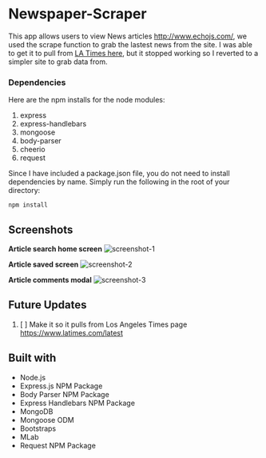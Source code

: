 # Newspaper-Scraper

This app allows users to view News articles http://www.echojs.com/, we used the scrape function to grab the lastest news from the site. I was able to get it to pull from [LA Times here](https://www.latimes.com/latest), but it stopped working so I reverted to a simpler site to grab data from. 

### Dependencies

Here are the npm installs for the node modules:

1. express
2. express-handlebars
3. mongoose
4. body-parser
5. cheerio
6. request

Since I have included a package.json file, you do not need to install dependencies by name. Simply run the following in the root of your directory:

```
npm install
```

## Screenshots

**Article search home screen**
![screenshot-1](https://i.imgur.com/Hvt4K6h.png)

**Article saved screen**
![screenshot-2](https://i.imgur.com/P84wsGr.png)

**Article comments modal**
![screenshot-3](https://i.imgur.com/d1AFMeq.png)


## Future Updates

1. [ ] Make it so it pulls from Los Angeles Times page https://www.latimes.com/latest

## Built with
* Node.js
* Express.js NPM Package
* Body Parser NPM Package
* Express Handlebars NPM Package
* MongoDB
* Mongoose ODM
* Bootstraps
* MLab
* Request NPM Package
